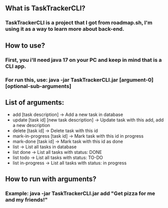 ## What is TaskTrackerCLI?
### TaskTrackerCLI is a project that I got from roadmap.sh, I'm using it as a way to learn more about back-end.

## How to use?
### First, you i'll need java 17 on your PC and keep in mind that is a CLI app.
### For run this, use: **java -jar TaskTrackerCLI.jar [argument-0] [optional-sub-arguments]**

## List of arguments:
 - add [task description] -> Add a new task in database
 - update [task id] [new task description] -> Update task with this add, add a new description
 - delete [task id] -> Delete task with this id
 - mark-in-progress [task id] -> Mark task with this id in progress
 - mark-done [task id] -> Mark task with this id as done
 - list -> List all tasks in database
 - list done -> List all tasks with status: DONE
 - list todo -> List all tasks with status: TO-DO
 - list in-progress -> List all tasks with status: in progress
 
## How to run with arguments? 
### Example: **java -jar TaskTrackerCLI.jar add "Get pizza for me and my friends!"**
